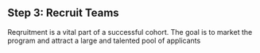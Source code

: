 ## Step 3: Recruit Teams
Reqruitment is a vital part of a successful cohort. The goal is to market the program and attract a large and talented pool of applicants
